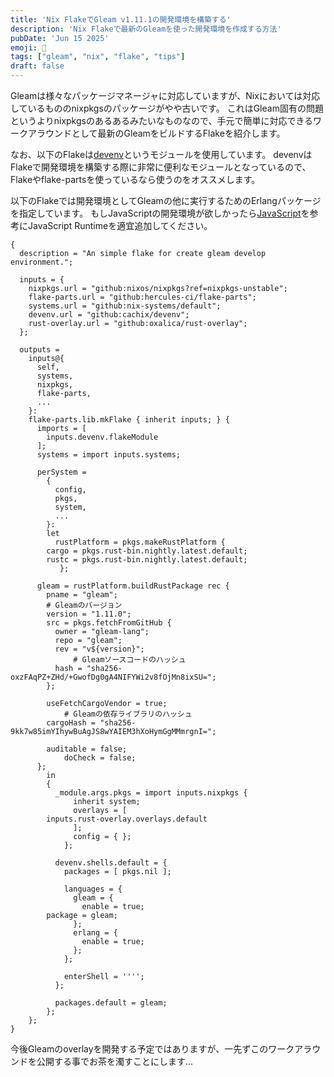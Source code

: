 ```yaml
---
title: 'Nix FlakeでGleam v1.11.1の開発環境を構築する'
description: 'Nix Flakeで最新のGleamを使った開発環境を作成する方法'
pubDate: 'Jun 15 2025'
emoji: 🦊
tags: ["gleam", "nix", "flake", "tips"]
draft: false
---
```


Gleamは様々なパッケージマネージャに対応していますが、Nixにおいては対応しているもののnixpkgsのパッケージがやや古いです。
これはGleam固有の問題というよりnixpkgsのあるあるみたいなものなので、手元で簡単に対応できるワークアラウンドとして最新のGleamをビルドするFlakeを紹介します。

なお、以下のFlakeは[devenv](https://devenv.sh/)というモジュールを使用しています。
devenvはFlakeで開発環境を構築する際に非常に便利なモジュールとなっているので、Flakeやflake-partsを使っているなら使うのをオススメします。

以下のFlakeでは開発環境としてGleamの他に実行するためのErlangパッケージを指定しています。
もしJavaScriptの開発環境が欲しかったら[JavaScript](https://devenv.sh/supported-languages/javascript/)を参考にJavaScript
Runtimeを適宜追加してください。

```
{
  description = "An simple flake for create gleam develop environment.";

  inputs = {
    nixpkgs.url = "github:nixos/nixpkgs?ref=nixpkgs-unstable";
    flake-parts.url = "github:hercules-ci/flake-parts";
    systems.url = "github:nix-systems/default";
    devenv.url = "github:cachix/devenv";
    rust-overlay.url = "github:oxalica/rust-overlay";
  };

  outputs =
    inputs@{
      self,
      systems,
      nixpkgs,
      flake-parts,
      ...
    }:
    flake-parts.lib.mkFlake { inherit inputs; } {
      imports = [
        inputs.devenv.flakeModule
      ];
      systems = import inputs.systems;

      perSystem =
        {
          config,
          pkgs,
          system,
          ...
        }:
        let
          rustPlatform = pkgs.makeRustPlatform {
	    cargo = pkgs.rust-bin.nightly.latest.default;
	    rustc = pkgs.rust-bin.nightly.latest.default;
           };

	  gleam = rustPlatform.buildRustPackage rec {
	    pname = "gleam";
		# Gleamのバージョン
	    version = "1.11.0";
	    src = pkgs.fetchFromGitHub {
	      owner = "gleam-lang";
	      repo = "gleam";
	      rev = "v${version}";
              # Gleamソースコードのハッシュ
	      hash = "sha256-oxzFAqPZ+ZHd/+GwofDg0gA4NIFYWi2v8fOjMn8ixSU=";
	    };

	    useFetchCargoVendor = true;
            # Gleamの依存ライブラリのハッシュ
	    cargoHash = "sha256-9kk7w85imYIhywBuAgJS8wYAIEM3hXoHymGgMMmrgnI="; 

	    auditable = false;
            doCheck = false;
	  };
        in
        {
          _module.args.pkgs = import inputs.nixpkgs {
              inherit system;
              overlays = [
		inputs.rust-overlay.overlays.default
              ];
              config = { };
            };

          devenv.shells.default = {
            packages = [ pkgs.nil ];

            languages = {
              gleam = {
                enable = true;
		package = gleam;
              };
              erlang = {
                enable = true;
              };
            };

            enterShell = '''';
          };

          packages.default = gleam;
        };
    };
}
```

今後Gleamのoverlayを開発する予定ではありますが、一先ずこのワークアラウンドを公開する事でお茶を濁すことにします...

